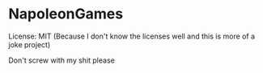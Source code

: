 # NapoleonGames
License: MIT (Because I don't know the licenses well and this is more of a joke project)

Don't screw with my shit please
